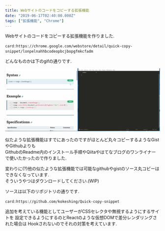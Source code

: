 ```yaml
---
title: Webサイトのコードをコピーする拡張機能
date: "2019-06-17T02:40:00.000Z"
tags: ["拡張機能", "Chrome"]
---
```


Webサイトのコードをコピーする拡張機能を作りました.<br>

`card:https://chrome.google.com/webstore/detail/quick-copy-snippet/lonpelnahhbcodeopbcjbopgfmkcfadm`

どんなものかは下のgifの通りです.

![explain](./explain.gif)

似たような拡張機能はすでにあったのですがほとんど丸々コピーするようなGistやGithubよりも<br>
GithubのReadme内のインストール手順やQiitaやはてなブログのワンライナー
で使いたかったので作りました.

変わりに(?)他の似たような拡張機能では可能なgithubやgistのソース丸コピーはできなくなっています.<br>
そういうやつはダウンロードしてください.(WIP)


ソースは以下のリポジトリの通りです.

`card:https://github.com/kokeshing/Quick-copy-snippet`

追加を考えている機能としてユーザーがCSSセレクタや無視するようにするサイトを
設定できるようにするのとReactのような仮想DOMで差分レンダリングされた場合は
Hookされないのでそれの対策を考えています.

